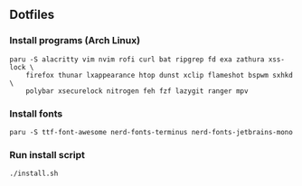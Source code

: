 ## Dotfiles

### Install programs (Arch Linux)
```
paru -S alacritty vim nvim rofi curl bat ripgrep fd exa zathura xss-lock \
    firefox thunar lxappearance htop dunst xclip flameshot bspwm sxhkd \
    polybar xsecurelock nitrogen feh fzf lazygit ranger mpv
```

### Install fonts
```
paru -S ttf-font-awesome nerd-fonts-terminus nerd-fonts-jetbrains-mono
```

### Run install script
```
./install.sh
```
